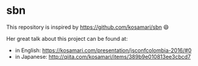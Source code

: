 # sbn

This repository is inspired by https://github.com/kosamari/sbn :smile:

Her great talk about this project can be found at: 

- in English: https://kosamari.com/presentation/jsconfcolombia-2016/#0
- in Japanese: http://qiita.com/kosamari/items/389b9e010813ee3cbcd7
